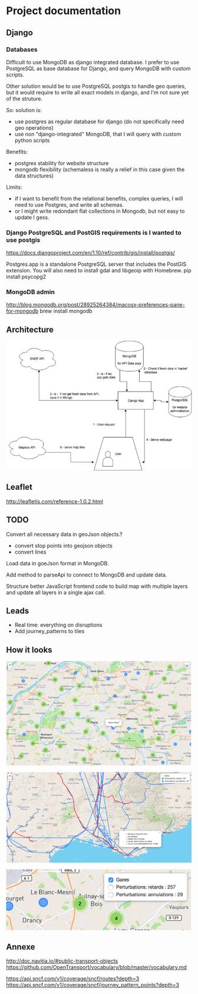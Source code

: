 # Project documentation

## Django

### Databases

Difficult to use MongoDB as django integrated database.
I prefer to use PostgreSQL as base database for Django, and query MongoDB with custom scripts.

Other solution would be to use PostgreSQL postgis to handle geo queries, but it would require to write all exact models in django, and I'm not sure yet of the struture.

So: solution is:
- use postgres as regular database for django (do not specifically need geo operations)
- use non "django-integrated" MongoDB, that I will query with custom python scripts

Benefits:
- postgres stability for website structure
- mongodb flexibility (schemaless is really a relief in this case given the data structures)

Limits:
- if I want to benefit from the relational benefits, complex queries, I will need to use Postgres, and write all schemas.
- or I might write redondant flat collections in Mongodb, but not easy to update I gess.

### Django PostgreSQL and PostGIS requirements is I wanted to use postgis
https://docs.djangoproject.com/en/1.10/ref/contrib/gis/install/postgis/

Postgres.app is a standalone PostgreSQL server that includes the PostGIS extension. You will also need to install gdal and libgeoip with Homebrew.
pip install psycopg2

### MongoDB admin
http://blog.mongodb.org/post/28925264384/macosx-preferences-pane-for-mongodb
brew install mongodb

## Architecture
![Architecture](documentation/images/architecture2.png)

## Leaflet
http://leafletjs.com/reference-1.0.2.html


## TODO

Convert all necessary data in geoJson objects.?
- convert stop points into geojson objects
- convert lines


Load data in goeJson format in MongoDB.

Add method to parseApi to connect to MongoDB and update data.

Structure better JavaScript frontend code to build map with multiple layers and update all layers in a single ajax call.

## Leads

- Real time: everything on disruptions
- Add journey_patterns to tiles

## How it looks
![stations](documentation/images/stations.png)

![disruptions](documentation/images/disruption_focus.png)

![control](documentation/images/map_control.png)

## Annexe
http://doc.navitia.io/#public-transport-objects
https://github.com/OpenTransport/vocabulary/blob/master/vocabulary.md

https://api.sncf.com/v1/coverage/sncf/routes?depth=3
https://api.sncf.com/v1/coverage/sncf/journey_pattern_points?depth=3
